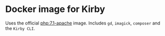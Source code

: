 # Docker image for Kirby

Uses the official [php:7.1-apache](https://github.com/docker-library/php/blob/ae9d560db8b4a8fc4408da2b158e8594015c0fcb/7.1/apache/Dockerfile) image. Includes `gd`, `imagick`, `composer` and the `Kirby CLI`.
